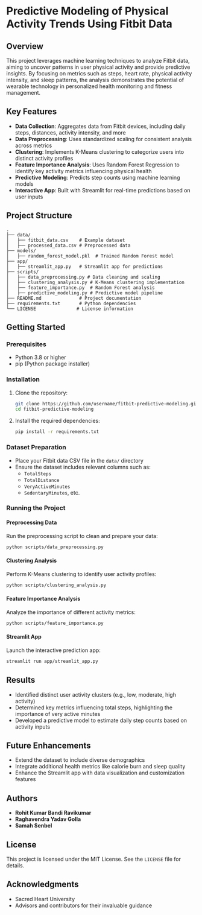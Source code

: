 # Predictive Modeling of Physical Activity Trends Using Fitbit Data

## Overview

This project leverages machine learning techniques to analyze Fitbit data, aiming to uncover patterns in user physical activity and provide predictive insights. By focusing on metrics such as steps, heart rate, physical activity intensity, and sleep patterns, the analysis demonstrates the potential of wearable technology in personalized health monitoring and fitness management.

## Key Features

* **Data Collection**: Aggregates data from Fitbit devices, including daily steps, distances, activity intensity, and more
* **Data Preprocessing**: Uses standardized scaling for consistent analysis across metrics
* **Clustering**: Implements K-Means clustering to categorize users into distinct activity profiles
* **Feature Importance Analysis**: Uses Random Forest Regression to identify key activity metrics influencing physical health
* **Predictive Modeling**: Predicts step counts using machine learning models
* **Interactive App**: Built with Streamlit for real-time predictions based on user inputs

## Project Structure

```
.
├── data/
│   ├── fitbit_data.csv    # Example dataset
│   ├── processed_data.csv # Preprocessed data
├── models/
│   ├── random_forest_model.pkl  # Trained Random Forest model
├── app/
│   ├── streamlit_app.py   # Streamlit app for predictions
├── scripts/
│   ├── data_preprocessing.py # Data cleaning and scaling
│   ├── clustering_analysis.py # K-Means clustering implementation
│   ├── feature_importance.py  # Random Forest analysis
│   ├── predictive_modeling.py # Predictive model pipeline
├── README.md              # Project documentation
├── requirements.txt       # Python dependencies
└── LICENSE               # License information
```

## Getting Started

### Prerequisites

* Python 3.8 or higher
* pip (Python package installer)

### Installation

1. Clone the repository:
   ```bash
   git clone https://github.com/username/fitbit-predictive-modeling.git
   cd fitbit-predictive-modeling
   ```

2. Install the required dependencies:
   ```bash
   pip install -r requirements.txt
   ```

### Dataset Preparation

* Place your Fitbit data CSV file in the `data/` directory
* Ensure the dataset includes relevant columns such as:
  * `TotalSteps`
  * `TotalDistance`
  * `VeryActiveMinutes`
  * `SedentaryMinutes`, etc.

### Running the Project

#### Preprocessing Data
Run the preprocessing script to clean and prepare your data:
```bash
python scripts/data_preprocessing.py
```

#### Clustering Analysis
Perform K-Means clustering to identify user activity profiles:
```bash
python scripts/clustering_analysis.py
```

#### Feature Importance Analysis
Analyze the importance of different activity metrics:
```bash
python scripts/feature_importance.py
```

#### Streamlit App
Launch the interactive prediction app:
```bash
streamlit run app/streamlit_app.py
```

## Results

* Identified distinct user activity clusters (e.g., low, moderate, high activity)
* Determined key metrics influencing total steps, highlighting the importance of very active minutes
* Developed a predictive model to estimate daily step counts based on activity inputs

## Future Enhancements

* Extend the dataset to include diverse demographics
* Integrate additional health metrics like calorie burn and sleep quality
* Enhance the Streamlit app with data visualization and customization features

## Authors

* **Rohit Kumar Bandi Ravikumar**
* **Raghavendra Yadav Golla**
* **Samah Senbel**

## License

This project is licensed under the MIT License. See the `LICENSE` file for details.

## Acknowledgments

* Sacred Heart University
* Advisors and contributors for their invaluable guidance
